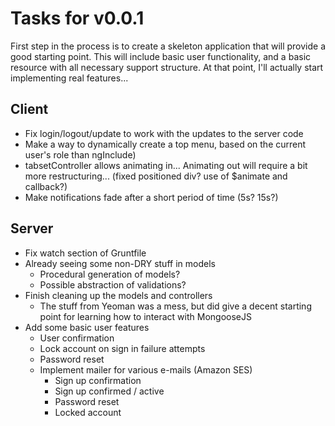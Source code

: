 Tasks for v0.0.1
================
First step in the process is to create a skeleton application that will provide
a good starting point.  This will include basic user functionality, and a basic
resource with all necessary support structure.  At that point, I'll actually
start implementing real features...

Client
------
* Fix login/logout/update to work with the updates to the server code
* Make a way to dynamically create a top menu, based on the current user's role
  than ngInclude)
* tabsetController allows animating in... Animating out will require a bit
  more restructuring... (fixed positioned div? use of $animate and callback?)
* Make notifications fade after a short period of time (5s? 15s?)

Server
------
* Fix watch section of Gruntfile
* Already seeing some non-DRY stuff in models
  * Procedural generation of models?
  * Possible abstraction of validations?
* Finish cleaning up the models and controllers
  * The stuff from Yeoman was a mess, but did give a decent starting point for
    learning how to interact with MongooseJS
* Add some basic user features
  * User confirmation
  * Lock account on sign in failure attempts
  * Password reset
  * Implement mailer for various e-mails (Amazon SES)
    * Sign up confirmation
    * Sign up confirmed / active
    * Password reset
    * Locked account
